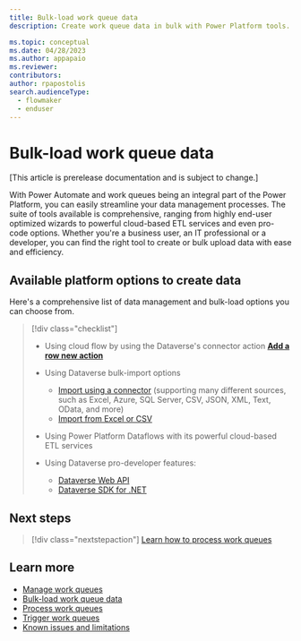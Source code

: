 ```yaml
---
title: Bulk-load work queue data
description: Create work queue data in bulk with Power Platform tools.

ms.topic: conceptual
ms.date: 04/28/2023
ms.author: appapaio
ms.reviewer: 
contributors:
author: rpapostolis
search.audienceType: 
  - flowmaker
  - enduser
---
```

# Bulk-load work queue data

[This article is prerelease documentation and is subject to change.]

With Power Automate and work queues being an integral part of the Power Platform, you can easily streamline your data management processes. The suite of tools available is comprehensive, ranging from highly end-user optimized wizards to powerful cloud-based ETL services and even pro-code options. Whether you're a business user, an IT professional or a developer, you can find the right tool to create or bulk upload data with ease and efficiency.

## Available platform options to create data

Here's a comprehensive list of data management and bulk-load options you can choose from.

> [!div class="checklist"]
>
> * Using cloud flow by using the Dataverse's connector action [**Add a row new action**](/commondataserviceforapps/#add-a-new-row)
> * Using Dataverse bulk-import options
>
>   * [Import using a connector](/power-apps/maker/data-platform/data-platform-import-export#import-using-a-connector) (supporting many different sources, such as Excel, Azure, SQL Server, CSV, JSON, XML, Text, OData, and more)
>   * [Import from Excel or CSV](/power-apps/maker/data-platform/data-platform-import-export#import-from-an-excel-or-csv-file)
> * Using Power Platform Dataflows with its powerful cloud-based ETL services
> * Using Dataverse pro-developer features:
>
>   * [Dataverse Web API](/power-apps/developer/data-platform/webapi/overview)
>   * [Dataverse SDK for .NET](/power-apps/developer/data-platform/developer-tools#dataverse-sdk-for-net)

## Next steps

> [!div class="nextstepaction"]
> [Learn how to process work queues](work-queues-process.md)

## Learn more

* [Manage work queues](work-queues-manage.md)
* [Bulk-load work queue data](work-queues-create-bulk.md)
* [Process work queues](work-queues-process.md)
* [Trigger work queues](work-queues-trigger.md)
* [Known issues and limitations](work-queues-known-limitations.md)
